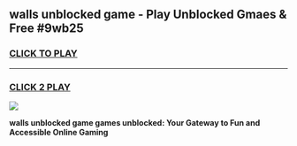 
## walls unblocked game - Play Unblocked Gmaes & Free #9wb25
<h3>
<a href="https://news.freeplayer.one?title=walls_unblocked_game&ref=24F">CLICK TO PLAY</a></h3>
<hr>

<h3>
<a href="https://news.freeplayer.one?title=walls_unblocked_game&ref=24F">CLICK 2 PLAY</a>
  
</h3>

<a href="https://news.freeplayer.one?title=walls_unblocked_game&ref=24F/"><img src="https://clearcache.store/games.png"></a>


**walls unblocked game games unblocked: Your Gateway to Fun and Accessible Online Gaming**
